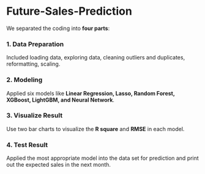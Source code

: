 # Future-Sales-Prediction
We separated the coding into **four parts**: 
### 1. Data Preparation ###
Included loading data, exploring data, cleaning outliers and duplicates, reformatting, scaling.

### 2. Modeling ###
Applied six models like **Linear Regression, Lasso, Random Forest, XGBoost, LightGBM, and Neural Network**.

### 3. Visualize Result ###
Use two bar charts to visualize the **R square** and **RMSE** in each model.

### 4. Test Result ###
Applied the most appropriate model into the data set for prediction and print out the expected sales in the next month. 
